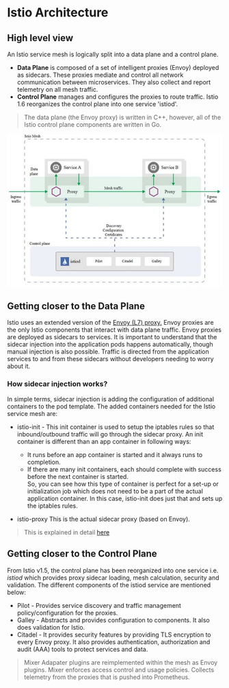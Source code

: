 # Istio Architecture

## High level view
An Istio service mesh is logically split into a data plane and a control plane.
* **Data Plane** is composed of a set of intelligent proxies (Envoy) deployed as sidecars. These proxies mediate and control all network communication between microservices. They also collect and report telemetry on all mesh traffic.
* **Control Plane** manages and configures the proxies to route traffic. Istio 1.6 reorganizes the control plane into one service 'istiod'.

> The data plane (the Envoy proxy) is written in C++, however, all of the Istio control plane components are written in Go.

![Alt text](/images/istio15.jpg)

## Getting closer to the Data Plane
Istio uses an extended version of the [Envoy (L7) proxy.](https://www.envoyproxy.io/docs/envoy/latest/intro/what_is_envoy) Envoy proxies are the only Istio components that interact with data plane traffic. Envoy proxies are deployed as sidecars to services. It is important to understand that the sidecar injection into the application pods happens automatically, though manual injection is also possible. Traffic is directed from the application services to and from these sidecars without developers needing to worry about it.

### How sidecar injection works?
In simple terms, sidecar injection is adding the configuration of additional containers to the pod template. The added containers needed for the Istio service mesh are:

* istio-init - This init container is used to setup the iptables rules so that inbound/outbound traffic will go through the sidecar proxy. An init container is different than an app container in following ways:
    * It runs before an app container is started and it always runs to completion.
    * If there are many init containers, each should complete with success before the next container is started.  
So, you can see how this type of container is perfect for a set-up or initialization job which does not need to be a part of the actual application container. In this case, istio-init does just that and sets up the iptables rules.

* istio-proxy This is the actual sidecar proxy (based on Envoy).

> This is explained in detail [here](https://istio.io/blog/2019/data-plane-setup/)

## Getting closer to the Control Plane
From Istio v1.5, the control plane has been reorganized into one service i.e. *istiod* which provides proxy sidecar loading, mesh calculation, security and validation. The different components of the istiod service are mentioned below:
* Pilot - Provides service discovery and traffic management policy/configuration for the proxies.
* Galley - Abstracts and provides configuration to components. It also does validation for Istio.
* Citadel - It provides security features by providing TLS encryption to every Envoy proxy. It also provides authentication, authorization and audit (AAA) tools to protect services and data.

> Mixer Adapater plugins are reimplemented within the mesh as Envoy plugins. Mixer enforces access control and usage policies. Collects telemetry from the proxies that is pushed into Prometheus.
